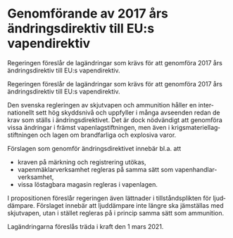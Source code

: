 # Genomförande av 2017 års ändringsdirektiv till EU:s vapendirektiv

Regeringen föreslår de lag­ändringar som krävs för att genom­föra 2017 års ändrings­direktiv till EU:s vapen­direktiv.

Regeringen föreslår de lag­ändringar som krävs för att genom­föra 2017 års ändrings­direktiv till EU:s vapen­direktiv.

Den svenska regleringen av skjutvapen och ammunition håller en inter­nationellt sett hög skydds­nivå och upp­fyller i många avseenden redan de krav som ställs i ändrings­direktivet. Det är dock nödvändigt att genom­föra vissa ändringar i främst vapen­lag­stift­ningen, men även i krigs­materiel­lag­stift­ningen och lagen om brand­farliga och explo­siva varor.

Förslagen som genomför ändrings­direktivet innebär bl.a. att

* kraven på märkning och registrering utökas,
* vapenmäklarverksamhet regleras på samma sätt som vapen­handlar­verksamhet,
* vissa löstagbara magasin regleras i vapen­lagen.

I propositionen föreslår regeringen även lättnader i till­stånds­plikten för ljud­dämpare. Förslaget innebär att ljud­dämpare inte längre ska jäm­ställas med skjutvapen, utan i stället regleras på i princip samma sätt som ammu­nition.

Lagändringarna föreslås träda i kraft den 1 mars 2021.
